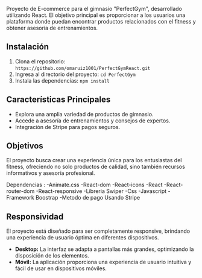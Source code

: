 Proyecto de E-commerce para el gimnasio "PerfectGym", desarrollado utilizando React. El objetivo principal es proporcionar a los usuarios una plataforma donde puedan encontrar productos relacionados con el fitness y obtener asesoría de entrenamientos.

## Instalación

1. Clona el repositorio: `https://github.com/omaruiz1001/PerfectGymReact.git`
2. Ingresa al directorio del proyecto: `cd PerfectGym`
3. Instala las dependencias: `npm install`

## Características Principales

- Explora una amplia variedad de productos de gimnasio.
- Accede a asesoría de entrenamientos y consejos de expertos.
- Integración de Stripe para pagos seguros.

## Objetivos

El proyecto busca crear una experiencia única para los entusiastas del fitness, ofreciendo no solo productos de calidad, sino también recursos informativos y asesoría profesional.


Dependencias : 
-Animate.css
-React-dom 
-React-icons
-React
-React-router-dom
-React-responsive
-Libreria Swiper
-Css
-Javascript
-Framework Boostrap
-Metodo de pago Usando Stripe

## Responsividad

El proyecto está diseñado para ser completamente responsive, brindando una experiencia de usuario óptima en diferentes dispositivos.

- **Desktop:** La interfaz se adapta a pantallas más grandes, optimizando la disposición de los elementos.
- **Móvil:** La aplicación proporciona una experiencia de usuario intuitiva y fácil de usar en dispositivos móviles.
